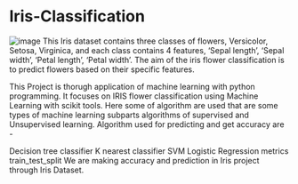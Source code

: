 # Iris-Classification
![image](https://github.com/Snehal-07/Iris-Classification/assets/103481881/fef40ccd-6d8a-4c12-9b84-50e10e877f2e)
This Iris dataset contains three classes of flowers, Versicolor, Setosa, Virginica, and each class contains 4 features, ‘Sepal length’, ‘Sepal width’, ‘Petal length’, ‘Petal width’. The aim of the iris flower classification is to predict flowers based on their specific features.

This Project is thorugh application of machine learning with python programming. It focuses on IRIS flower classification using Machine Learning with scikit tools. Here some of algorithm are used that are some types of machine learning subparts algorithms of supervised and Unsupervised learning. Algorithm used for predicting and get accuracy are -

Decision tree classifier
K nearest classifier
SVM
Logistic Regression
metrics
train_test_split 
We are making accuracy and prediction in Iris project through Iris Dataset.
